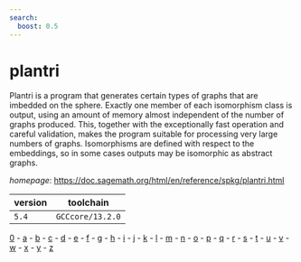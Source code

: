 ```yaml
---
search:
  boost: 0.5
---
```

# plantri

Plantri is a program that generates certain types of graphs that are imbedded on the sphere. Exactly one member of each isomorphism class is output, using an amount of memory almost independent of the number of graphs produced. This, together with the exceptionally fast operation and careful validation, makes the program suitable for processing very large numbers of graphs. Isomorphisms are defined with respect to the embeddings, so in some cases outputs may be isomorphic as abstract graphs.

*homepage*: <https://doc.sagemath.org/html/en/reference/spkg/plantri.html>

version | toolchain
--------|----------
``5.4`` | ``GCCcore/13.2.0``

[0](../0/index.md) - [a](../a/index.md) - [b](../b/index.md) - [c](../c/index.md) - [d](../d/index.md) - [e](../e/index.md) - [f](../f/index.md) - [g](../g/index.md) - [h](../h/index.md) - [i](../i/index.md) - [j](../j/index.md) - [k](../k/index.md) - [l](../l/index.md) - [m](../m/index.md) - [n](../n/index.md) - [o](../o/index.md) - [p](../p/index.md) - [q](../q/index.md) - [r](../r/index.md) - [s](../s/index.md) - [t](../t/index.md) - [u](../u/index.md) - [v](../v/index.md) - [w](../w/index.md) - [x](../x/index.md) - [y](../y/index.md) - [z](../z/index.md)

